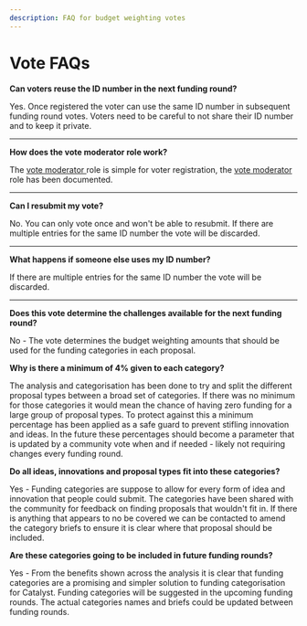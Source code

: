 ```yaml
---
description: FAQ for budget weighting votes
---
```


# Vote FAQs

**Can voters reuse the ID number in the next funding round?**&#x20;

Yes. Once registered the voter can use the same ID number in subsequent funding round votes. Voters need to be careful to not share their ID number and to keep it private.

****

**How does the vote moderator role work?**&#x20;

The [vote moderator ](vote-moderator-guide.md)role is simple for voter registration, the [vote moderator](vote-moderator-guide.md) role has been documented.

****

**Can I resubmit my vote?**&#x20;

No. You can only vote once and won't be able to resubmit. If there are multiple entries for the same ID number the vote will be discarded.

****

**What happens if someone else uses my ID number?**&#x20;

If there are multiple entries for the same ID number the vote will be discarded.&#x20;

****

**Does this vote determine the challenges available for the next funding round?**

No - The vote determines the budget weighting amounts that should be used for the funding categories in each proposal.



**Why is there a minimum of 4% given to each category?**

The analysis and categorisation has been done to try and split the different proposal types between a broad set of categories. If there was no minimum for those categories it would mean the chance of having zero funding for a large group of proposal types. To protect against this a minimum percentage has been applied as a safe guard to prevent stifling innovation and ideas. In the future these percentages should become a parameter that is updated by a community vote when and if needed - likely not requiring changes every funding round.



**Do all ideas, innovations and proposal types fit into these categories?**

Yes - Funding categories are suppose to allow for every form of idea and innovation that people could submit. The categories have been shared with the community for feedback on finding proposals that wouldn't fit in. If there is anything that appears to no be covered we can be contacted to amend the category briefs to ensure it is clear where that proposal should be included.



**Are these categories going to be included in future funding rounds?**

Yes - From the benefits shown across the analysis it is clear that funding categories are a promising and simpler solution to funding categorisation for Catalyst. Funding categories will be suggested in the upcoming funding rounds. The actual categories names and briefs could be updated between funding rounds.
